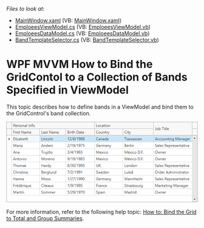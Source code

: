 <!-- default file list -->
*Files to look at*:

* [MainWindow.xaml](./CS/GridMVVMBandsSample/MainWindow.xaml) (VB: [MainWindow.xaml](./VB/GridMVVMBandsSample/MainWindow.xaml))
* [EmploeesViewModel.cs](./CS/GridMVVMBandsSample/EmploeesViewModel.cs) (VB: [EmploeesViewModel.vb](./VB/GridMVVMBandsSample/EmploeesViewModel.vb))
* [EmploeesDataModel.cs](./CS/GridMVVMBandsSample/EmploeesDataModel.cs) (VB: [EmploeesDataModel.vb](./VB/GridMVVMBandsSample/EmploeesDataModel.vb))
* [BandTemplateSelector.cs](./CS/GridMVVMBandsSample/BandTemplateSelector.cs) (VB: [BandTemplateSelector.vb](./VB/GridMVVMBandsSample/BandTemplateSelector.vb))
<!-- default file list end -->

# WPF MVVM How to Bind the GridContol to a Collection of Bands Specified in ViewModel

This topic describes how to define bands in a ViewModel and bind them to the GridControl's band collection.

![](/Images/wpf_grid_mvvm_bandcolumns125100.png)

For more information, refer to the following help topic: [How to: Bind the Grid to Total and Group Summaries](http://docs.devexpress.com/WPF/117249/controls-and-libraries/data-grid/mvvm-enhancements/binding-to-a-collection-of-bands).
